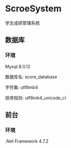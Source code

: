 # ScroeSystem
学生成绩管理系统

## 数据库

### 环境

Mysql 8.0.12

数据库名: score_database

字符集: utf8mb4

排序规则: utf8mb4_unicode_ci

## 前台

### 环境

.Net Framework 4.7.2

